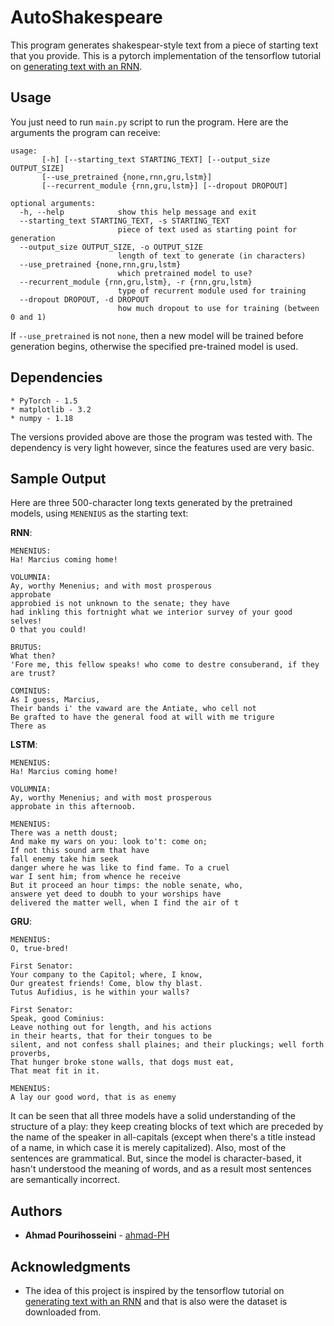 
# AutoShakespeare

This program generates shakespear-style text from a piece of starting text that you provide. This is a pytorch implementation of the tensorflow tutorial on [generating text with an RNN](https://www.tensorflow.org/tutorials/text/text_generation).


## Usage
You just need to run `main.py` script to run the program. Here are the arguments the program can receive:
```
usage:
       [-h] [--starting_text STARTING_TEXT] [--output_size OUTPUT_SIZE]
       [--use_pretrained {none,rnn,gru,lstm}]
       [--recurrent_module {rnn,gru,lstm}] [--dropout DROPOUT]

optional arguments:
  -h, --help            show this help message and exit
  --starting_text STARTING_TEXT, -s STARTING_TEXT
                        piece of text used as starting point for generation
  --output_size OUTPUT_SIZE, -o OUTPUT_SIZE
                        length of text to generate (in characters)
  --use_pretrained {none,rnn,gru,lstm}
                        which pretrained model to use?
  --recurrent_module {rnn,gru,lstm}, -r {rnn,gru,lstm}
                        type of recurrent module used for training
  --dropout DROPOUT, -d DROPOUT
                        how much dropout to use for training (between 0 and 1)
```

If `--use_pretrained` is not `none`, then a new model will be trained before generation begins, otherwise the specified pre-trained model is used.

## Dependencies

```
* PyTorch - 1.5
* matplotlib - 3.2
* numpy - 1.18
```

The versions provided above are those the program was tested with. The dependency is very light however, since the features used are very basic. 

## Sample Output
Here are three 500-character long texts generated by the pretrained models, using `MENENIUS` as the starting text:

**RNN**:
```
MENENIUS:
Ha! Marcius coming home!

VOLUMNIA:
Ay, worthy Menenius; and with most prosperous
approbate
approbied is not unknown to the senate; they have
had inkling this fortnight what we interior survey of your good selves!
O that you could!

BRUTUS:
What then?
'Fore me, this fellow speaks! who come to destre consuberand, if they are trust?

COMINIUS:
As I guess, Marcius,
Their bands i' the vaward are the Antiate, who cell not
Be grafted to have the general food at will with me trigure
There as 
```
**LSTM**:
```
MENENIUS:
Ha! Marcius coming home!

VOLUMNIA:
Ay, worthy Menenius; and with most prosperous
approbate in this afternoob.

MENENIUS:
There was a netth doust;
And make my wars on you: look to't: come on;
If not this sound arm that have
fall enemy take him seek
danger where he was like to find fame. To a cruel
war I sent him; from whence he receive
But it proceed an hour timps: the noble senate, who,
answere yet deed to doubh to your worships have
delivered the matter well, when I find the air of t
```
**GRU**:
```
MENENIUS:
O, true-bred!

First Senator:
Your company to the Capitol; where, I know,
Our greatest friends! Come, blow thy blast.
Tutus Aufidius, is he within your walls?

First Senator:
Speak, good Cominius:
Leave nothing out for length, and his actions
in their hearts, that for their tongues to be
silent, and not confess shall plaines; and their pluckings; well forth proverbs,
That hunger broke stone walls, that dogs must eat,
That meat fit in it.

MENENIUS:
A lay our good word, that is as enemy
```
It can be seen that all three models have a solid understanding of the structure of a play: they keep creating blocks of text which are preceded by the name of the speaker in all-capitals (except when there's a title instead of a name, in which case it is merely capitalized). Also, most of the sentences are grammatical. But, since the model is character-based, it hasn't understood the meaning of words, and as a result most sentences are semantically incorrect.

## Authors

* **Ahmad Pourihosseini** -  [ahmad-PH](https://github.com/ahmad-PH)

## Acknowledgments

* The idea of this project is inspired by the tensorflow tutorial on [generating text with an RNN](https://www.tensorflow.org/tutorials/text/text_generation) and that is also were the dataset is downloaded from.
